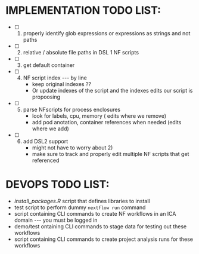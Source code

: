 # IMPLEMENTATION TODO LIST:
- [ ] 1) properly identify glob expressions or expressions as strings and not paths
- [ ] 2) relative / absolute file paths in DSL 1 NF scripts
- [ ] 3) get default container
- [ ] 4) NF script index --- by line
		- keep original indexes ??
		- Or update indexes of the script and the indexes edits our script is propoosing
- [ ] 5) parse NFscripts for process enclosures
		- look for labels, cpu, memory  ( edits where we remove)
		- add pod anotation, container references when needed (edits where we add)
- [ ] 6) add DSL2 support
 		- might not have to worry about 2)
 		- make sure to track and properly edit multiple NF scripts that get referenced

# DEVOPS TODO LIST:
- *install_packages.R* script that defines libraries to install
- test script to perform dummy ```nextflow run``` command
- script containing CLI commands to create NF workflows in an ICA domain --- you must be logged in
- demo/test ontaining CLI commands to stage data for testing out these workflows
- script containing CLI commands to create project analysis runs for these workflows